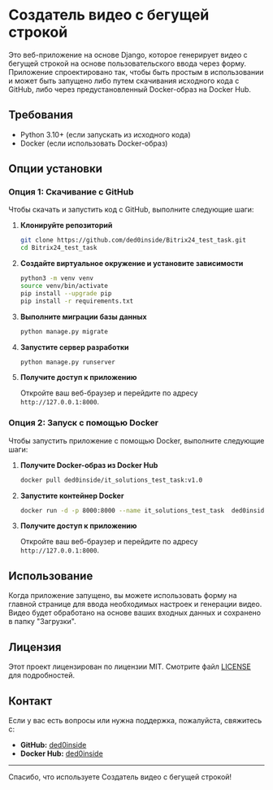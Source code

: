 # Создатель видео с бегущей строкой

Это веб-приложение на основе Django, которое генерирует видео с бегущей строкой на основе пользовательского ввода через форму. Приложение спроектировано так, чтобы быть простым в использовании и может быть запущено либо путем скачивания исходного кода с GitHub, либо через предустановленный Docker-образ на Docker Hub.

## Требования

- Python 3.10+ (если запускать из исходного кода)
- Docker (если использовать Docker-образ)

## Опции установки

### Опция 1: Скачивание с GitHub

Чтобы скачать и запустить код с GitHub, выполните следующие шаги:

1. **Клонируйте репозиторий**

   ```bash
   git clone https://github.com/ded0inside/Bitrix24_test_task.git
   cd Bitrix24_test_task
   ```

2. **Создайте виртуальное окружение и установите зависимости**

   ```bash
   python3 -m venv venv
   source venv/bin/activate
   pip install --upgrade pip
   pip install -r requirements.txt
   ```

3. **Выполните миграции базы данных**

   ```bash
   python manage.py migrate
   ```

4. **Запустите сервер разработки**

   ```bash
   python manage.py runserver
   ```

5. **Получите доступ к приложению**

   Откройте ваш веб-браузер и перейдите по адресу `http://127.0.0.1:8000`.

### Опция 2: Запуск с помощью Docker

Чтобы запустить приложение с помощью Docker, выполните следующие шаги:

1. **Получите Docker-образ из Docker Hub**

   ```bash
   docker pull ded0inside/it_solutions_test_task:v1.0
   ```

2. **Запустите контейнер Docker**

   ```bash
   docker run -d -p 8000:8000 --name it_solutions_test_task  ded0inside/it_solutions_test_task:v1.0
   ```

3. **Получите доступ к приложению**

   Откройте ваш веб-браузер и перейдите по адресу `http://127.0.0.1:8000`.

## Использование

Когда приложение запущено, вы можете использовать форму на главной странице для ввода необходимых настроек и генерации видео. Видео будет обработано на основе ваших входных данных и сохранено в папку "Загрузки".

## Лицензия

Этот проект лицензирован по лицензии MIT. Смотрите файл [LICENSE](LICENSE) для подробностей.

## Контакт

Если у вас есть вопросы или нужна поддержка, пожалуйста, свяжитесь с:

- **GitHub:** [ded0inside](https://github.com/ded0inside)
- **Docker Hub:** [ded0inside](https://hub.docker.com/u/ded0inside)

---

Спасибо, что используете Создатель видео с бегущей строкой!
